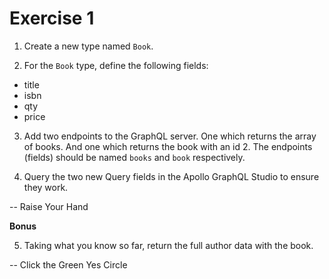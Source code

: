 # Exercise 1

1. Create a new type named `Book`.

2. For the `Book` type, define the following fields:

- title
- isbn
- qty
- price

3. Add two endpoints to the GraphQL server. One which returns the array of books. And one which returns the book with an id 2. The endpoints (fields) should be named `books` and `book` respectively.

4. Query the two new Query fields in the Apollo GraphQL Studio to ensure they work.

-- Raise Your Hand

**Bonus**

5. Taking what you know so far, return the full author data with the book.

-- Click the Green Yes Circle